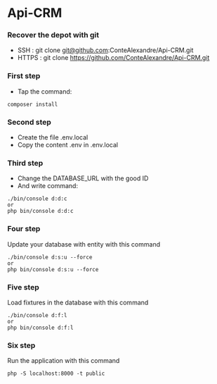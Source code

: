 # Api-CRM

### Recover the depot with git
* SSH : git clone git@github.com:ConteAlexandre/Api-CRM.git
* HTTPS : git clone https://github.com/ConteAlexandre/Api-CRM.git

### First step
* Tap the command:
```
composer install
```

### Second step
* Create the file .env.local
* Copy the content .env in .env.local

### Third step
* Change the DATABASE_URL with the good ID
* And write command:
```
./bin/console d:d:c
or
php bin/console d:d:c
```

### Four step
Update your database with entity with this command
```
./bin/console d:s:u --force
or
php bin/console d:s:u --force
```

### Five step
Load fixtures in the database with this command
```
./bin/console d:f:l
or
php bin/console d:f:l
```

### Six step
Run the application with this command
```
php -S localhost:8000 -t public
```
